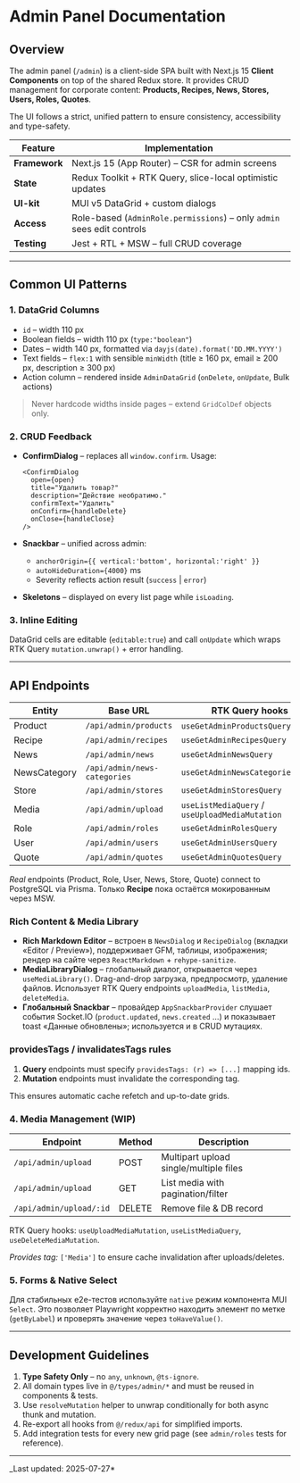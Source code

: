 # Admin Panel Documentation

## Overview

The admin panel (`/admin`) is a client-side SPA built with Next.js 15 **Client Components** on top of the shared Redux store.  It provides CRUD management for corporate content: **Products, Recipes, News, Stores, Users, Roles, Quotes**.

The UI follows a strict, unified pattern to ensure consistency, accessibility and type-safety.

| Feature | Implementation |
|---------|----------------|
| **Framework** | Next.js 15 (App Router) – CSR for admin screens |
| **State** | Redux Toolkit + RTK Query, slice-local optimistic updates |
| **UI-kit** | MUI v5 DataGrid + custom dialogs |
| **Access** | Role-based (`AdminRole.permissions`) – only `admin` sees edit controls |
| **Testing** | Jest + RTL + MSW – full CRUD coverage |

---

## Common UI Patterns

### 1. DataGrid Columns

* `id` – width 110 px
* Boolean fields – width 110 px (`type:"boolean"`)
* Dates – width 140 px, formatted via `dayjs(date).format('DD.MM.YYYY')`
* Text fields – `flex:1` with sensible `minWidth` (title ≥ 160 px, email ≥ 200 px, description ≥ 300 px)
* Action column – rendered inside `AdminDataGrid` (`onDelete`, `onUpdate`, Bulk actions)

> Never hardcode widths inside pages – extend `GridColDef` objects only.

### 2. CRUD Feedback

* **ConfirmDialog** – replaces all `window.confirm`.  Usage:

  ```tsx
  <ConfirmDialog
    open={open}
    title="Удалить товар?"
    description="Действие необратимо."
    confirmText="Удалить"
    onConfirm={handleDelete}
    onClose={handleClose}
  />
  ```

* **Snackbar** – unified across admin:
  * `anchorOrigin={{ vertical:'bottom', horizontal:'right' }}`
  * `autoHideDuration={4000}` ms
  * Severity reflects action result (`success` | `error`)

* **Skeletons** – displayed on every list page while `isLoading`.

### 3. Inline Editing

DataGrid cells are editable (`editable:true`) and call `onUpdate` which wraps RTK Query `mutation.unwrap()` + error handling.

---

## API Endpoints

| Entity | Base URL | RTK Query hooks | Tags |
|--------|----------|-----------------|------|
| Product | `/api/admin/products` | `useGetAdminProductsQuery` etc. | `['Product']` |
| Recipe | `/api/admin/recipes` | `useGetAdminRecipesQuery` | `['Recipe']` |
| News | `/api/admin/news` | `useGetAdminNewsQuery` | `['News']` |
| NewsCategory | `/api/admin/news-categories` | `useGetAdminNewsCategoriesQuery` | `['NewsCategory']` |
| Store | `/api/admin/stores` | `useGetAdminStoresQuery` | `['Store']` |
| Media | `/api/admin/upload` | `useListMediaQuery` / `useUploadMediaMutation` | `['Media']` |
| Role | `/api/admin/roles` | `useGetAdminRolesQuery` | `['Role']` |
| User | `/api/admin/users` | `useGetAdminUsersQuery` | `['User']` |
| Quote | `/api/admin/quotes` | `useGetAdminQuotesQuery` | `['Quote']` |

*Real* endpoints (Product, Role, User, News, Store, Quote) connect to PostgreSQL via Prisma. Только **Recipe** пока остаётся мокированным через MSW.

### Rich Content & Media Library

* **Rich Markdown Editor** – встроен в `NewsDialog` и `RecipeDialog` (вкладки «Editor / Preview»), поддерживает GFM, таблицы, изображения; рендер на сайте через `ReactMarkdown` + `rehype-sanitize`.
* **MediaLibraryDialog** – глобальный диалог, открывается через `useMediaLibrary()`. Drag-and-drop загрузка, предпросмотр, удаление файлов. Использует RTK Query endpoints `uploadMedia`, `listMedia`, `deleteMedia`.
* **Глобальный Snackbar** – провайдер `AppSnackbarProvider` слушает события Socket.IO (`product.updated`, `news.created` …) и показывает toast «Данные обновлены»; используется и в CRUD мутациях.

### providesTags / invalidatesTags rules

1. **Query** endpoints must specify `providesTags: (r) => [...]` mapping ids.
2. **Mutation** endpoints must invalidate the corresponding tag.

This ensures automatic cache refetch and up-to-date grids.

### 4. Media Management (WIP)

| Endpoint | Method | Description |
|----------|--------|-------------|
| `/api/admin/upload` | POST | Multipart upload single/multiple files |
| `/api/admin/upload` | GET | List media with pagination/filter |
| `/api/admin/upload/:id` | DELETE | Remove file & DB record |

RTK Query hooks: `useUploadMediaMutation`, `useListMediaQuery`, `useDeleteMediaMutation`.

*Provides tag:* `['Media']` to ensure cache invalidation after uploads/deletes.

### 5. Forms & Native Select

Для стабильных e2e-тестов используйте `native` режим компонента MUI `Select`. Это позволяет Playwright корректно находить элемент по метке (`getByLabel`) и проверять значение через `toHaveValue()`.

---

## Development Guidelines

1. **Type Safety Only** – no `any`, `unknown`, `@ts-ignore`.
2. All domain types live in `@/types/admin/*` and must be reused in components & tests.
3. Use `resolveMutation` helper to unwrap conditionally for both async thunk and mutation.
4. Re-export all hooks from `@/redux/api` for simplified imports.
5. Add integration tests for every new grid page (see `admin/roles` tests for reference).

---

_Last updated: 2025-07-27*
